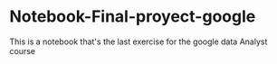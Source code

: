 # Notebook-Final-proyect-google
This is a notebook that's the last exercise for the google data Analyst course
